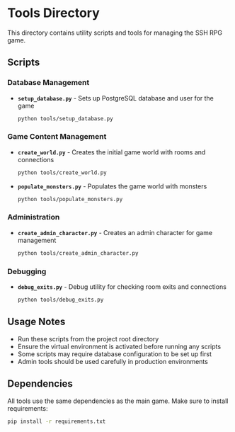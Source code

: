 # Tools Directory

This directory contains utility scripts and tools for managing the SSH RPG game.

## Scripts

### Database Management
- **`setup_database.py`** - Sets up PostgreSQL database and user for the game
  ```bash
  python tools/setup_database.py
  ```

### Game Content Management
- **`create_world.py`** - Creates the initial game world with rooms and connections
  ```bash
  python tools/create_world.py
  ```

- **`populate_monsters.py`** - Populates the game world with monsters
  ```bash
  python tools/populate_monsters.py
  ```

### Administration
- **`create_admin_character.py`** - Creates an admin character for game management
  ```bash
  python tools/create_admin_character.py
  ```

### Debugging
- **`debug_exits.py`** - Debug utility for checking room exits and connections
  ```bash
  python tools/debug_exits.py
  ```

## Usage Notes

- Run these scripts from the project root directory
- Ensure the virtual environment is activated before running any scripts
- Some scripts may require database configuration to be set up first
- Admin tools should be used carefully in production environments

## Dependencies

All tools use the same dependencies as the main game. Make sure to install requirements:
```bash
pip install -r requirements.txt
```